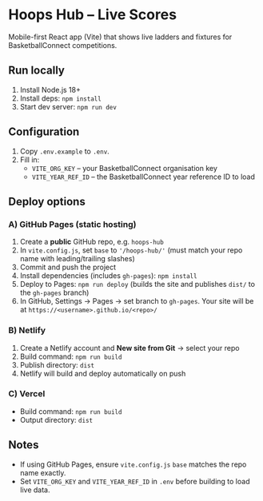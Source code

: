 # Hoops Hub – Live Scores

Mobile-first React app (Vite) that shows live ladders and fixtures for BasketballConnect competitions.

## Run locally
1. Install Node.js 18+
2. Install deps: `npm install`
3. Start dev server: `npm run dev`

## Configuration
1. Copy `.env.example` to `.env`.
2. Fill in:
   - `VITE_ORG_KEY` – your BasketballConnect organisation key
   - `VITE_YEAR_REF_ID` – the BasketballConnect year reference ID to load

## Deploy options
### A) GitHub Pages (static hosting)
1. Create a **public** GitHub repo, e.g. `hoops-hub`
2. In `vite.config.js`, set `base` to `'/hoops-hub/'` (must match your repo name with leading/trailing slashes)
3. Commit and push the project
4. Install dependencies (includes `gh-pages`): `npm install`
5. Deploy to Pages: `npm run deploy` (builds the site and publishes `dist/` to the `gh-pages` branch)
6. In GitHub, Settings → Pages → set branch to `gh-pages`. Your site will be at `https://<username>.github.io/<repo>/`

### B) Netlify
1. Create a Netlify account and **New site from Git** → select your repo
2. Build command: `npm run build`
3. Publish directory: `dist`
4. Netlify will build and deploy automatically on push

### C) Vercel
- Build command: `npm run build`
- Output directory: `dist`

## Notes
- If using GitHub Pages, ensure `vite.config.js` `base` matches the repo name exactly.
- Set `VITE_ORG_KEY` and `VITE_YEAR_REF_ID` in `.env` before building to load live data.
